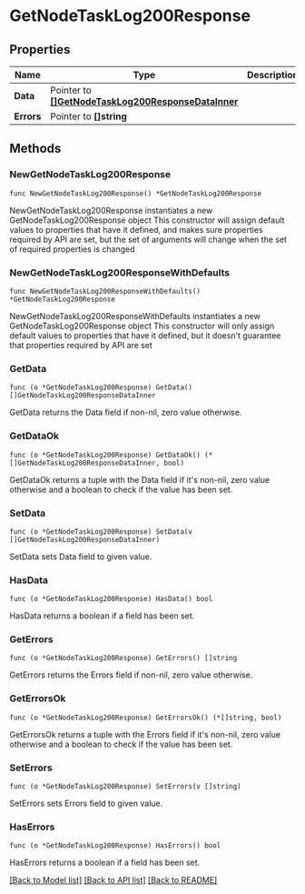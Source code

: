 # GetNodeTaskLog200Response

## Properties

Name | Type | Description | Notes
------------ | ------------- | ------------- | -------------
**Data** | Pointer to [**[]GetNodeTaskLog200ResponseDataInner**](GetNodeTaskLog200ResponseDataInner.md) |  | [optional] 
**Errors** | Pointer to **[]string** |  | [optional] 

## Methods

### NewGetNodeTaskLog200Response

`func NewGetNodeTaskLog200Response() *GetNodeTaskLog200Response`

NewGetNodeTaskLog200Response instantiates a new GetNodeTaskLog200Response object
This constructor will assign default values to properties that have it defined,
and makes sure properties required by API are set, but the set of arguments
will change when the set of required properties is changed

### NewGetNodeTaskLog200ResponseWithDefaults

`func NewGetNodeTaskLog200ResponseWithDefaults() *GetNodeTaskLog200Response`

NewGetNodeTaskLog200ResponseWithDefaults instantiates a new GetNodeTaskLog200Response object
This constructor will only assign default values to properties that have it defined,
but it doesn't guarantee that properties required by API are set

### GetData

`func (o *GetNodeTaskLog200Response) GetData() []GetNodeTaskLog200ResponseDataInner`

GetData returns the Data field if non-nil, zero value otherwise.

### GetDataOk

`func (o *GetNodeTaskLog200Response) GetDataOk() (*[]GetNodeTaskLog200ResponseDataInner, bool)`

GetDataOk returns a tuple with the Data field if it's non-nil, zero value otherwise
and a boolean to check if the value has been set.

### SetData

`func (o *GetNodeTaskLog200Response) SetData(v []GetNodeTaskLog200ResponseDataInner)`

SetData sets Data field to given value.

### HasData

`func (o *GetNodeTaskLog200Response) HasData() bool`

HasData returns a boolean if a field has been set.

### GetErrors

`func (o *GetNodeTaskLog200Response) GetErrors() []string`

GetErrors returns the Errors field if non-nil, zero value otherwise.

### GetErrorsOk

`func (o *GetNodeTaskLog200Response) GetErrorsOk() (*[]string, bool)`

GetErrorsOk returns a tuple with the Errors field if it's non-nil, zero value otherwise
and a boolean to check if the value has been set.

### SetErrors

`func (o *GetNodeTaskLog200Response) SetErrors(v []string)`

SetErrors sets Errors field to given value.

### HasErrors

`func (o *GetNodeTaskLog200Response) HasErrors() bool`

HasErrors returns a boolean if a field has been set.


[[Back to Model list]](../README.md#documentation-for-models) [[Back to API list]](../README.md#documentation-for-api-endpoints) [[Back to README]](../README.md)


